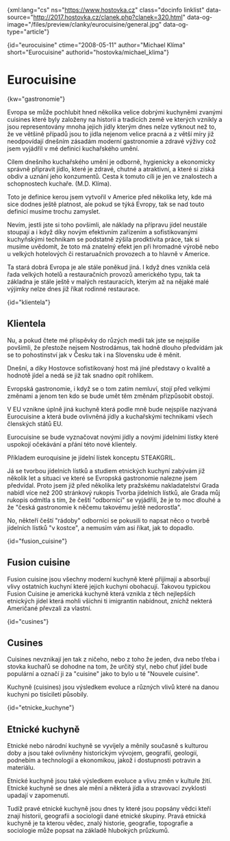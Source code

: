 
{xml:lang="cs" ns="https://www.hostovka.cz" class="docinfo linklist" data-source="http://2017.hostovka.cz/clanek.php?clanek=320.html" data-og-image="/files/preview/clanky/eurocuisine/general.jpg" data-og-type="article"}

{id="eurocuisine" ctime="2008-05-11" author="Michael Klíma" short="Eurocuisine" authorid="hostovka/michael_klima"}

# Eurocuisine

<!-- generated attribute kw by user_udpatekw.sh on 2019-03-11, do not edit -->

{kw="gastronomie"}

Evropa se může pochlubit hned několika velice dobrými kuchyněmi zvanými cuisines které byly založeny na historii a tradicích země ve kterých vznikly a jsou representovány mnoha jejich jídly kterým dnes nelze vytknout než to, že ve většině případů jsou to jídla nejenom velice pracná a z větší míry již neodpovídají dnešním zásadám moderní gastronomie a zdravé výživy což jsem vyjádřil v mé definici kuchařského umění.

Cílem dnešního kuchařského umění je odborně, hygienicky a ekonomicky správně připravit jídlo, které je zdravé, chutné a atraktivní, a které si získá obdiv a uznání jeho konzumentů. Cesta k tomuto cíli je jen ve znalostech a schopnostech kuchaře. (M.D. Klíma).

Toto je definice kerou jsem vytvořil v Americe před několika lety, kde má sice dodnes ještě platnost, ale pokud se týká Evropy, tak se nad touto definicí musíme trochu zamyslet.

Nevím, jestli jste si toho povšimli, ale náklady na přípravu jídel neustále stoupají a i když díky novým efektivním zařízením a sofistikovanými kuchyňskými technikam se podstatně zýšila prodktivita práce, tak si musíme uvědomit, že toto má znatelný efekt jen při hromadné výrobě nebo u velkých hotelových či restaruačních provozech a to hlavně v Americe.

Ta stará dobrá Evropa je ale stále poněkud jiná. I když dnes vznikla celá řada velkých hotelů a restauračních provozů amerického typu, tak ta základna je stále ještě v malých restauracích, kterým až na nějaké malé výjimky nelze dnes již říkat rodinné restaurace.

{id="klientela"}

## Klientela

Nu, a pokud čtete mé příspěvky do růzých medii tak jste se nejspíše povšimli, že přestože nejsem Nostrodámus, tak hodně dlouho předvídám jak se to pohostinství jak v Česku tak i na Slovensku ude ě měnit.

Dnešní, a díky Hostovce sofistikovaný host má jíné představy o kvalitě a hodnotě jídel a nedá se již tak snadno opít rohlíkem.

Evropská gastronomie, i když se o tom zatím nemluví, stojí před velkými změnami a jenom ten kdo se bude umět těm změnám přizpůsobit obstojí.

V EU vznikne úplně jiná kuchyně která podle mně bude nejspíše nazývaná Eurocuisine a která bude ovlivněná jídly a kuchařskými technikami všech členských států EU.

Eurocuisine se bude vyznačovat novými jídly a novými jídelními lístky které uspokojí očekávání a přání této nové klientely.

Příkladem euroquisine je jídelní lístek konceptu STEAKGRIL.

Já se tvorbou jídelních lístků a studiem etnických kuchyní zabývám již několik let a situaci ve které se Evropská gastronomie nalezne jsem předvídal. Proto jsem již před několika lety pražskému nakladatelství Grada nabídl více než 200 stránkový rukopis Tvorba jídelních lístků, ale Grada můj rukopis odmítla s tím, že čeští "odborníci" se vyjádřili, že je to moc dlouhé a že "česká gastronomie k něčemu takovému ještě nedorostla".

No, někteří čeští "rádoby" odborníci se pokusili to napsat něco o tvorbě jídelních lístků "v kostce", a nemusím vám asi říkat, jak to dopadlo.

{id="fusion_cuisine"}

## Fusion cuisine

Fusion cuisine jsou všechny moderní kuchyně které přijímají a absorbují vlivy ostatních kuchyní které jejich kuchyni obohacují. Takovou typickou Fusion Cuisine je americká kuchyně která vznikla z těch nejlepších etnických jídel která mohli všichni ti imigrantin nabídnout, zníchž nekterá Američané převzali za vlastní.

{id="cusines"}

## Cusines

Cuisines nevznikají jen tak z ničeho, nebo z toho že jeden, dva nebo třeba i stovka kuchařů se dohodne na tom, že určitý styl, nebo chuť jídel bude populární a označí ji za "cuisine" jako to bylo u té "Nouvele cuisine".

Kuchyně (cuisines) jsou výsledkem evoluce a různých vlivů které na danou kuchyni po tisíciletí působily.

{id="etnicke_kuchyne"}

## Etnické kuchyně

Etnické nebo národní kuchyně se vyvíjely a měnily současně s kulturou doby a jsou také ovlivněny historickým vývojem, geografií, geologií, podnebím a technologií a ekonomikou, jakož i dostupnosti potravin a materiálu.

Etnické kuchyně jsou také výsledkem evoluce a vlivu změn v kultuře žití. Etnické kuchyně se dnes ale mění a některá jídla a stravovací zvyklosti upadají v zapomenutí.

Tudíž pravé etnické kuchyně jsou dnes ty které jsou popsány vědci kteří znají historii, geografii a sociologii dané etnické skupiny. Pravá etnická kuchyně je ta kterou vědec, znalý historie, geografie, topografie a sociologie může popsat na základě hlubokých průzkumů.

